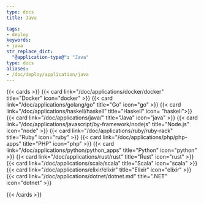 ```yaml
---
type: docs
title: Java

tags:
- deploy
keywords:
- java
str_replace_dict:
  "@application-type@": "Java"
type: docs
aliases:
- /doc/deploy/application/java
---
```


{{< cards >}}
  {{< card link="/doc/applications/docker/docker" title="Docker" icon="docker" >}}
  {{< card link="/doc/applications/golang/go" title="Go" icon="go" >}}
  {{< card link="/doc/applications/haskell/haskell" title="Haskell" icon= "haskell">}}
  {{< card link="/doc/applications/java/" title="Java" icon="java" >}}
  {{< card link="/doc/applications/javascript/by-framework/nodejs" title="Node.js" icon="node" >}}
  {{< card link="/doc/applications/ruby/ruby-rack" title="Ruby" icon="ruby" >}}
  {{< card link="/doc/applications/php/php-apps" title="PHP" icon="php" >}}
  {{< card link="/doc/applications/python/python_apps" title="Python" icon="python" >}}
  {{< card link="/doc/applications/rust/rust" title="Rust" icon="rust" >}}
  {{< card link="/doc/applications/scala/scala" title="Scala" icon="scala" >}}
  {{< card link="/doc/applications/elixir/elixir" title="Elixir" icon="elixir" >}}
  {{< card link="/doc/applications/dotnet/dotnet.md" title=".NET" icon="dotnet" >}}
  
{{< /cards >}}